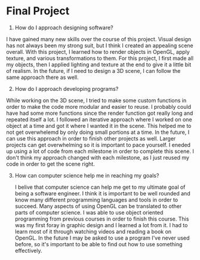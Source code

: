 # Final Project

1. How do I approach designing software?

  I have gained many new skills over the course of this project. Visual design has not always been my strong suit, but I think I created an appealing scene overall. With this project, I learned how to render objects in OpenGL, apply texture, and various transformations to them. For this project, I first made all my objects, then I applied lighting and texture at the end to give it a little bit of realism. In the future, if I need to design a 3D scene, I can follow the same approach there as well.
  
2. How do I approach developing programs?

  While working on the 3D scene, I tried to make some custom functions in order to make the code more modular and easier to reuse. I probably could have had some more functions since the render function got really long and repeated itself a lot. I followed an iterative approach where I worked on one object at a time and got it where I wanted it in the scene. This helped me to not get overwhelemd by only doing small portions at a time. In the future, I can use this approach in order to finish other projects as well. Larger projects can get overwhelming so it is important to pace yourself. I eneded up using a lot of code from each milestone in order to complete this scene. I don't think my approach changed with each milestone, as I just reused my code in order to get the scene right.
  
3. How can computer science help me in reaching my goals?

   I belive that computer science can help me get to my ultimate goal of being a software engineer. I think it is important to be well rounded and know many different programming languages and tools in order to succeed. Many aspects of using OpenGL can be translated to other parts of computer science. I was able to use object oriented programming from previous courses in order to finish this course. This was my first foray in graphic design and I learned a lot from it. I had to learn most of it through watching videos and reading a book on OpenGL. In the future I may be asked to use a program I've never used before, so it's important to be able to find out how to use something effectively.
